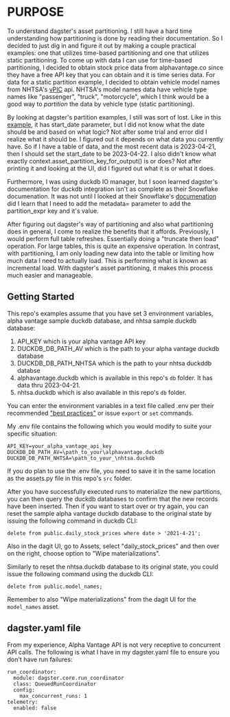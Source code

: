# PURPOSE
To understand dagster's asset partitioning.  I still have a hard time understanding how partitioning is done by reading their documentation.  So I decided to just dig in and figure it out by making a couple practical examples: one that utilizes time-based partitioning and one that utilizes static partitioning. To come up with data I can use for time-based partitioning, I decided to obtain stock price data from alphavantage.co since they have a free API key that you can obtain and it is time series data.  For data for a static partition example, I decided to obtain vehicle model names from NHTSA's [vPIC](https://vpic.nhtsa.dot.gov/api/) api.  NHTSA's model names data have vehicle type names like "passenger", "truck", "motorcycle", which I think would be a good way to _partition_ the data by vehicle type (static partitioning).

By looking at dagster's partition examples, I still was sort of lost.  Like in this [example](https://docs.dagster.io/concepts/partitions-schedules-sensors/partitions#defining-partitioned-assets), it has start_date parameter, but I did not know what the date should be and based on what logic?  Not after some trial and error did I realize what it should be.  I figured out it depends on what data you currently have.  So if I have a table of data, and the most recent data is 2023-04-21, then I should set the start_date to be 2023-04-22. I also didn't know what exactly context.asset_partition_key_for_output() is or does?  Not after printing it and looking at the UI, did I figured out what it is or what it does.

Furthermore, I was using duckdb IO manager, but I soon learned dagster's documentation for duckdb integration isn't as complete as their Snowflake documenation.  It was not until I looked at their Snowflake's [documenation](https://docs.dagster.io/integrations/snowflake/reference#storing-partitioned-assets) did I learn that I need to add the metadata= parameter to add the partition_expr key and it's value.

After figuring out dagster's way of partitioning and also what partitioning does in general, I come to realize the benefits that it affords.  Previously, I would perform full table refreshes.  Essentially doing a "truncate then load" operation.  For large tables, this is quite an expensive operation.  In contrast, with partitioning, I am only loading new data into the table or limiting how much data I need to actually load.  This is performing what is known as incremental load.  With dagster's asset partitioning, it makes this process much easier and manageable.

## Getting Started
This repo's examples assume that you have set 3 environment variables, alpha vantage sample duckdb database, and nhtsa sample duckdb database:

1. API_KEY which is your alpha vantage API key
2. DUCKDB_DB_PATH_AV which is the path to your alpha vantage duckdb database
3. DUCKDB_DB_PATH_NHTSA which is the path to your nhtsa duckddb databse
4. alphavantage.duckdb which is available in this repo's `db` folder.  It has data thru 2023-04-21.
5. nhtsa.duckdb which is also available in this repo's `db` folder.

You can enter the environment variables in a text file called .env per their recommended ["best practices"](https://docs.dagster.io/guides/dagster/using-environment-variables-and-secrets) or issue `export` or `set` commands.

My .env file contains the following which you would modify to suite your specific situation:
```
API_KEY=your_alpha_vantage_api_key
DUCKDB_DB_PATH_AV=\path_to_your\alphavantage.duckdb
DUCKDB_DB_PATH_NHTSA=\path_to_your_\nhtsa.duckdb
```

If you do plan to use the .env file, you need to save it in the same location as the assets.py file in this repo's `src` folder.

After you have successfully executed runs to materialize the new partitions, you can then query the duckdb databases to confirm that the new records have been inserted.  Then if you want to start over or try again, you can reset the sample alpha vantage duckdb database to the original state by issuing the following command in duckdb CLI:

`delete from public.daily_stock_prices where date > '2021-4-21';`

Also in the dagit UI, go to Assets, select "daily_stock_prices" and then over on the right, choose option to "Wipe materializations".

Similarly to reset the nhtsa.duckdb database to its original state, you could issue the following command using the duckdb CLI:

`delete from public.model_names;`

Remember to also "Wipe materializations" from the dagit UI for the `model_names` asset.

## dagster.yaml file
From my experience, Alpha Vantage API is not very receptive to concurrent API calls.  The following is what I have in my dagster.yaml file to ensure you don't have run failures:
```
run_coordinator:
  module: dagster.core.run_coordinator
  class: QueuedRunCoordinator
  config:
    max_concurrent_runs: 1
telemetry:
  enabled: false
```

